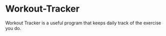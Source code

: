 # Workout-Tracker
Workout Tracker is a useful program that keeps daily track of the exercise you do. 
